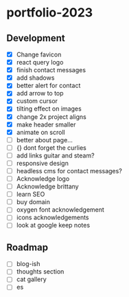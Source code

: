 # portfolio-2023

## Development

-   [x] Change favicon
-   [x] react query logo
-   [x] finish contact messages
-   [x] add shadows
-   [x] better alert for contact
-   [x] add arrow to top
-   [x] custom cursor
-   [x] tilting effect on images
-   [x] change 2x project aligns
-   [x] make header smaller
-   [x] animate on scroll
-   [ ] better about page...
-   [ ] {} dont forget the curlies
-   [ ] add links guitar and steam?
-   [ ] responsive design
-   [ ] headless cms for contact messages?
-   [ ] Acknowledge logo
-   [ ] Acknowledge brittany
-   [ ] learn SEO
-   [ ] buy domain
-   [ ] oxygen font acknowledgement
-   [ ] icons acknowledgements
-   [ ] look at google keep notes

## Roadmap

-   [ ] blog-ish
-   [ ] thoughts section
-   [ ] cat gallery
-   [ ] es
